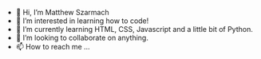 - 👋 Hi, I’m Matthew Szarmach
- 👀 I’m interested in learning how to code!
- 🌱 I’m currently learning HTML, CSS, Javascript and a little bit of Python.
- 💞️ I’m looking to collaborate on anything.
- 📫 How to reach me ...

<!---
Szar28/Szar28 is a ✨ special ✨ repository because its `README.md` (this file) appears on your GitHub profile.
You can click the Preview link to take a look at your changes.
--->
